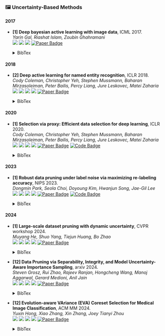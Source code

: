 ### 🖼️ Uncertainty-Based Methods

#### 2017
- **[1] Deep bayesian active learning with image data**, ICML 2017.  
*Yarin Gal, Riashat Islam, Zoubin Ghahramani*  
![](https://img.shields.io/badge/Image_Classification-green)  ![](https://img.shields.io/badge/Uncertainty-red) ![](https://img.shields.io/badge/Active_Learning-orange)
<a href="https://proceedings.mlr.press/v70/gal17a/gal17a.pdf"><img src="https://img.shields.io/badge/arXiv-Paper-%23D2691E?logo=arxiv" alt="Paper Badge"></a>
    <details> <summary>BibTex</summary>

    ```bibtex
    @inproceedings{gal2017deep,
    title={Deep bayesian active learning with image data},
    author={Gal, Yarin and Islam, Riashat and Ghahramani, Zoubin},
    booktitle={International conference on machine learning},
    pages={1183--1192},
    year={2017},
    organization={PMLR}
    }
    ```

    </details> 

#### 2018
- **[2] Deep active learning  for named entity recognition**, ICLR 2018.  
*Cody Coleman, Christopher Yeh, Stephen Mussmann, Baharan Mirzasoleiman, Peter Bailis, Percy Liang, Jure Leskovec, Matei Zaharia*  
![](https://img.shields.io/badge/NER-blue) ![](https://img.shields.io/badge/Image_Classification-green)  ![](https://img.shields.io/badge/Uncertainty-red) ![](https://img.shields.io/badge/Dataset_Pruning-orange)
<a href="https://openreview.net/pdf?id=ry018WZAZ"><img src="https://img.shields.io/badge/arXiv-Paper-%23D2691E?logo=arxiv" alt="Paper Badge"></a>
    <details> <summary>BibTex</summary>

    ```bibtex
    @inproceedings{shen2018deep,
    title={Deep Active Learning for Named Entity Recognition},
    author={Shen, Yanyao and Yun, Hyokun and Lipton, Zachary C and Kronrod, Yakov and Anandkumar, Animashree},
    booktitle={International Conference on Learning Representations},
    year={2018}
    }
    ```

    </details> 

#### 2020
- **[1] Selection via proxy: Efficient data selection for deep learning**, ICLR 2020.  
*Cody Coleman, Christopher Yeh, Stephen Mussmann, Baharan Mirzasoleiman, Peter Bailis, Percy Liang, Jure Leskovec, Matei Zaharia*  
![](https://img.shields.io/badge/SVP-blue) ![](https://img.shields.io/badge/Image_Classification-green)  ![](https://img.shields.io/badge/Uncertainty-red) ![](https://img.shields.io/badge/Dataset_Pruning-orange)
<a href="https://openreview.net/pdf?id=HJg2b0VYDr"><img src="https://img.shields.io/badge/arXiv-Paper-%23D2691E?logo=arxiv" alt="Paper Badge"></a>
<a href="https://github.com/stanford-futuredata/selection-via-proxy"><img src="https://img.shields.io/badge/GitHub-Code-brightgreen?logo=github" alt="Code Badge"></a>
    <details> <summary>BibTex</summary>

    ```bibtex
    @inproceedings{colemanselection,
    title={Selection via Proxy: Efficient Data Selection for Deep Learning},
    author={Coleman, Cody and Yeh, Christopher and Mussmann, Stephen and Mirzasoleiman, Baharan and Bailis, Peter and Liang, Percy and Leskovec, Jure and Zaharia, Matei},
    booktitle={International Conference on Learning Representations}
    }
    ```

    </details> 

#### 2023
- **[1] Robust data pruning under label noise via maximizing re-labeling accuracy**, NIPS 2023.  
*Dongmin Park, Seola Choi, Doyoung Kim, Hwanjun Song, Jae-Gil Lee*  
![](https://img.shields.io/badge/Pr4ReL-blue) ![](https://img.shields.io/badge/Image_Classification-green)  ![](https://img.shields.io/badge/Uncertainty-red) ![](https://img.shields.io/badge/Dataset_Pruning-orange)
<a href="https://proceedings.neurips.cc/paper_files/paper/2023/file/ebb6bee50913ba7e1efeb91a1d47a002-Paper-Conference.pdf"><img src="https://img.shields.io/badge/arXiv-Paper-%23D2691E?logo=arxiv" alt="Paper Badge"></a>
<a href="https://github.com/kaist-dmlab/Prune4Rel."><img src="https://img.shields.io/badge/GitHub-Code-brightgreen?logo=github" alt="Code Badge"></a>
    <details> <summary>BibTex</summary>

    ```bibtex
    @article{park2023robust,
    title={Robust data pruning under label noise via maximizing re-labeling accuracy},
    author={Park, Dongmin and Choi, Seola and Kim, Doyoung and Song, Hwanjun and Lee, Jae-Gil},
    journal={Advances in Neural Information Processing Systems},
    volume={36},
    pages={74501--74514},
    year={2023}
    }
    ```

    </details> 

#### 2024
- **[1] Large-scale dataset pruning with dynamic uncertainty**, CVPR workshop 2024.  
*Muyang He, Shuo Yang, Tiejun Huang, Bo Zhao*  
![](https://img.shields.io/badge/DynUnc-blue) ![](https://img.shields.io/badge/Image_Classification-green)  ![](https://img.shields.io/badge/Uncertainty-red) ![](https://img.shields.io/badge/Dataset_Pruning-orange)
<a href="https://openaccess.thecvf.com/content/CVPR2024W/DDCV/papers/He_Large-scale_Dataset_Pruning_with_Dynamic_Uncertainty_CVPRW_2024_paper.pdf"><img src="https://img.shields.io/badge/arXiv-Paper-%23D2691E?logo=arxiv" alt="Paper Badge"></a>
    <details> <summary>BibTex</summary>

    ```bibtex
    @inproceedings{he2024large,
    title={Large-scale dataset pruning with dynamic uncertainty},
    author={He, Muyang and Yang, Shuo and Huang, Tiejun and Zhao, Bo},
    booktitle={Proceedings of the IEEE/CVF Conference on Computer Vision and Pattern Recognition},
    pages={7713--7722},
    year={2024}
    }
    ```

    </details> 

- **[12]  Data Pruning via Separability, Integrity, and Model Uncertainty-Aware Importance Sampling**, arxiv 2024.  
*Steven Grosz, Rui Zhao, Rajeev Ranjan, Hongcheng Wang, Manoj Aggarwal, Gerard Medioni, Anil Jain*  
![](https://img.shields.io/badge/SIM(S)-blue) ![](https://img.shields.io/badge/Image_Classification-green)  ![](https://img.shields.io/badge/Geometry_Uncertainty-red) ![](https://img.shields.io/badge/Dataset_Pruning-orange)
<a href="https://arxiv.org/pdf/2406.04273"><img src="https://img.shields.io/badge/arXiv-Paper-%23D2691E?logo=arxiv" alt="Paper Badge"></a>

    <details> <summary>BibTex</summary>

    ```bibtex
    @inproceedings{grosz2024data,
    title={Data Pruning via Separability, Integrity, and Model Uncertainty-Aware Importance Sampling},
    author={Grosz, Steven and Zhao, Rui and Ranjan, Rajeev and Wang, Hongcheng and Aggarwal, Manoj and Medioni, Gerard and Jain, Anil},
    booktitle={International Conference on Pattern Recognition},
    pages={398--413},
    year={2024},
    organization={Springer}
    }
    ```

    </details> 

- **[12]  Evolution-aware VAriance (EVA) Coreset Selection for Medical Image Classification**, ACM MM 2024.  
*Yuxin Hong, Xiao Zhang, Xin Zhang, Joey Tianyi Zhou*  
![](https://img.shields.io/badge/EVA-blue) ![](https://img.shields.io/badge/Image_Classification-green)  ![](https://img.shields.io/badge/Uncertainty-red) ![](https://img.shields.io/badge/Dataset_Pruning-orange)
<a href="https://dl.acm.org/doi/abs/10.1145/3664647.3681592"><img src="https://img.shields.io/badge/arXiv-Paper-%23D2691E?logo=arxiv" alt="Paper Badge"></a>

    <details> <summary>BibTex</summary>

    ```bibtex
    @inproceedings{hong2024evolution,
    title={Evolution-aware VAriance (EVA) Coreset Selection for Medical Image Classification},
    author={Hong, Yuxin and Zhang, Xiao and Zhang, Xin and Zhou, Joey Tianyi},
    booktitle={Proceedings of the 32nd ACM International Conference on Multimedia},
    pages={301--310},
    year={2024}
    }
    ```

    </details> 
